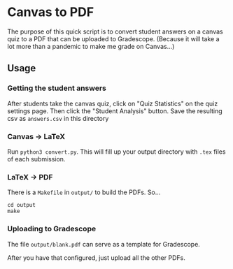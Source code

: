 # Canvas to PDF

The purpose of this quick script is to convert student answers on a canvas quiz to a PDF that can be uploaded to Gradescope.  (Because it will take a lot more than a pandemic to make me grade on Canvas...)

## Usage

### Getting the student answers

After students take the canvas quiz, click on "Quiz Statistics" on the quiz settings page.  Then click the "Student Analysis" button.  Save the resulting csv as `answers.csv` in this directory

### Canvas -> LaTeX

Run `python3 convert.py`.  This will fill up your output directory with `.tex` files of each submission.

### LaTeX -> PDF

There is a `Makefile` in `output/` to build the PDFs.  So...

```
cd output
make
```

### Uploading to Gradescope

The file `output/blank.pdf` can serve as a template for Gradescope.

After you have that configured, just upload all the other PDFs.